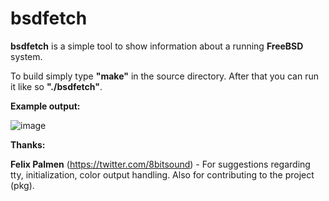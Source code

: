 # bsdfetch

**bsdfetch** is a simple tool to show information about a running **FreeBSD** system.

To build simply type **"make"** in the source directory. After that you can run it like so **"./bsdfetch"**.


**Example output:**

![image](https://user-images.githubusercontent.com/37046652/198672083-b66934a5-a514-4f6b-b59a-f7977c9ae7fd.png)


**Thanks:**

**Felix Palmen** (https://twitter.com/8bitsound) - For suggestions regarding tty, initialization, color output handling. Also for contributing to the project (pkg).

